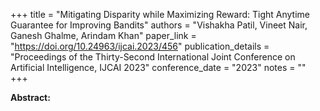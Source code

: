 +++
title = "Mitigating Disparity while Maximizing Reward: Tight Anytime Guarantee for Improving Bandits"
authors = "Vishakha Patil, Vineet Nair, Ganesh Ghalme, Arindam Khan"
paper_link = "https://doi.org/10.24963/ijcai.2023/456"
publication_details = "Proceedings of the Thirty-Second International Joint Conference on Artificial Intelligence,  IJCAI 2023"
conference_date = "2023"
notes = ""
+++

<b>Abstract:</b>
